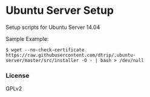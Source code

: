 # Ubuntu Server Setup

Setup scripts for Ubuntu Server 14.04

Sample Example:
```
$ wget --no-check-certificate https://raw.githubusercontent.com/dtrip/.ubuntu-server/master/src/installer -O - | bash > /dev/null
```

### License
GPLv2
